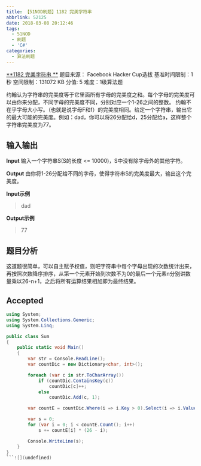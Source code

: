 ```yaml
---
title: 【51NOD刷题】1182 完美字符串
abbrlink: 52125
date: 2018-03-08 20:12:46
tags:
  - 51NOD
  - 刷题
  - 'C#'
categories:
  - 算法刷题
---
```

[**1182 完美字符串  **](http://www.51nod.com/onlineJudge/questionCode.html#!problemId=1182)
题目来源： Facebook Hacker Cup选拔
基准时间限制：1 秒 空间限制：131072 KB 分值: 5 难度：1级算法题

约翰认为字符串的完美度等于它里面所有字母的完美度之和。每个字母的完美度可以由你来分配，不同字母的完美度不同，分别对应一个1-26之间的整数。
约翰不在乎字母大小写。（也就是说字母F和f）的完美度相同。给定一个字符串，输出它的最大可能的完美度。例如：dad，你可以将26分配给d，25分配给a，这样整个字符串完美度为77。

<!--more-->
## 输入输出
**Input**
输入一个字符串S(S的长度 <= 10000)，S中没有除字母外的其他字符。

**Output**
由你将1-26分配给不同的字母，使得字符串S的完美度最大，输出这个完美度。

**Input示例**
> dad

**Output示例**
> 77

## 题目分析
这道题很简单，可以自主赋予权值，则吧字符串中每个字母出现的次数统计出来，再按照次数降序排序，从第一个元素开始到次数不为0的最后一个元素n分别讲数量乘以26-n+1，之后将所有运算结果相加即为最终结果。
## Accepted
```csharp
using System;
using System.Collections.Generic;
using System.Linq;

public class Sum
{
    public static void Main()
    {
        var str = Console.ReadLine();
        var countDic = new Dictionary<char, int>();

        foreach (var c in str.ToCharArray())
            if (countDic.ContainsKey(c))
                countDic[c]++;
            else
                countDic.Add(c, 1);

        var countE = countDic.Where(i => i.Key > 0).Select(i => i.Value).OrderByDescending(i => i).ToArray();

        var s = 0;
        for (var i = 0; i < countE.Count(); i++)
            s += countE[i] * (26 - i);

        Console.WriteLine(s);
    }
}
```![](undefined)